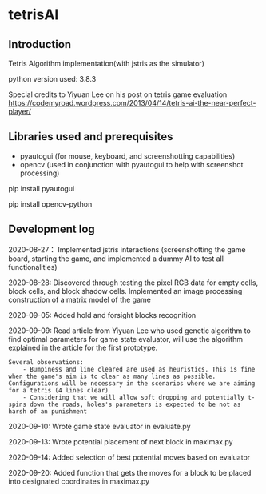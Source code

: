# tetrisAI

## Introduction

Tetris Algorithm implementation(with jstris as the simulator)

python version used: 3.8.3

Special credits to Yiyuan Lee on his post on tetris game evaluation https://codemyroad.wordpress.com/2013/04/14/tetris-ai-the-near-perfect-player/

## Libraries used and prerequisites

- pyautogui (for mouse, keyboard, and screenshotting capabilities)
- opencv (used in conjunction with pyautogui to help with screenshot processing)

pip install pyautogui

pip install opencv-python


## Development log

2020-08-27： Implemented jstris interactions (screenshotting the game board, starting the game, and implemented a dummy AI to test all functionalities)

2020-08-28: Discovered through testing the pixel RGB data for empty cells, block cells, and block shadow cells. Implemented an image processing construction of a matrix model of the game

2020-09-05: Added hold and forsight blocks recognition 

2020-09-09: Read article from Yiyuan Lee who used genetic algorithm to find optimal parameters for game state evaluator, will use the algorithm explained in the article for the first prototype.

	Several observations:
		- Bumpiness and line cleared are used as heuristics. This is fine when the game's aim is to clear as many lines as possible. Configurations will be necessary in the scenarios where we are aiming for a tetris (4 lines clear)
		- Considering that we will allow soft dropping and potentially t-spins down the roads, holes's parameters is expected to be not as harsh of an punishment



2020-09-10: Wrote game state evaluator in evaluate.py

2020-09-13: Wrote potential placement of next block in maximax.py

2020-09-14: Added selection of best potential moves based on evaluator

2020-09-20: Added function that gets the moves for a block to be placed into designated coordinates in maximax.py
